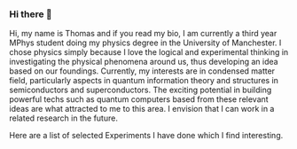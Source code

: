 ### Hi there 👋

Hi, my name is Thomas and if you read my bio, I am currently a third year MPhys student doing my physics degree in the University of Manchester. I chose physics simply because I love the logical and experimental thinking in investigating the physical phenomena around us, 
thus developing an idea based on our foundings.
Currently, my interests are in condensed matter field, particularly aspects in quantum information theory and structures in semiconductors and superconductors. The exciting potential in building powerful techs such as quantum computers based from these relevant ideas are what attracted to me to this area. I envision that I can work in a related research in the future.


Here are a list of selected Experiments I have done which I find interesting.

<!--
**ThomasChanbawsu/ThomasChanBawsu** is a ✨ _special_ ✨ repository because its `README.md` (this file) appears on your GitHub profile.

Here are some ideas to get you started:

- 🔭 I’m currently working on ...
- 🌱 I’m currently learning ...
- 👯 I’m looking to collaborate on ...
- 🤔 I’m looking for help with ...
- 💬 Ask me about ...
- 📫 How to reach me: ...
- 😄 Pronouns: ...
- ⚡ Fun fact: ...
-->
